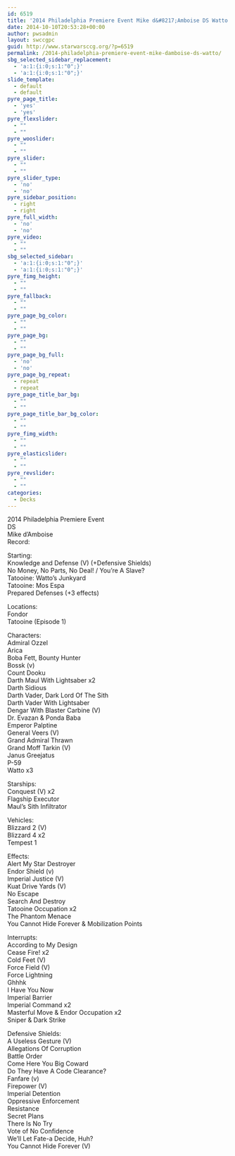 ```yaml
---
id: 6519
title: '2014 Philadelphia Premiere Event Mike d&#8217;Amboise DS Watto'
date: 2014-10-10T20:53:28+00:00
author: pwsadmin
layout: swccgpc
guid: http://www.starwarsccg.org/?p=6519
permalink: /2014-philadelphia-premiere-event-mike-damboise-ds-watto/
sbg_selected_sidebar_replacement:
  - 'a:1:{i:0;s:1:"0";}'
  - 'a:1:{i:0;s:1:"0";}'
slide_template:
  - default
  - default
pyre_page_title:
  - 'yes'
  - 'yes'
pyre_flexslider:
  - ""
  - ""
pyre_wooslider:
  - ""
  - ""
pyre_slider:
  - ""
  - ""
pyre_slider_type:
  - 'no'
  - 'no'
pyre_sidebar_position:
  - right
  - right
pyre_full_width:
  - 'no'
  - 'no'
pyre_video:
  - ""
  - ""
sbg_selected_sidebar:
  - 'a:1:{i:0;s:1:"0";}'
  - 'a:1:{i:0;s:1:"0";}'
pyre_fimg_height:
  - ""
  - ""
pyre_fallback:
  - ""
  - ""
pyre_page_bg_color:
  - ""
  - ""
pyre_page_bg:
  - ""
  - ""
pyre_page_bg_full:
  - 'no'
  - 'no'
pyre_page_bg_repeat:
  - repeat
  - repeat
pyre_page_title_bar_bg:
  - ""
  - ""
pyre_page_title_bar_bg_color:
  - ""
  - ""
pyre_fimg_width:
  - ""
  - ""
pyre_elasticslider:
  - ""
  - ""
pyre_revslider:
  - ""
  - ""
categories:
  - Decks
---
```

2014 Philadelphia Premiere Event  
DS  
Mike d&#8217;Amboise  
Record:

Starting:  
Knowledge and Defense (V) (+Defensive Shields)  
No Money, No Parts, No Deal! / You&#8217;re A Slave?  
Tatooine: Watto&#8217;s Junkyard  
Tatooine: Mos Espa  
Prepared Defenses (+3 effects)

Locations:  
Fondor  
Tatooine (Episode 1)

Characters:  
Admiral Ozzel  
Arica  
Boba Fett, Bounty Hunter  
Bossk (v)  
Count Dooku  
Darth Maul With Lightsaber x2  
Darth Sidious  
Darth Vader, Dark Lord Of The Sith  
Darth Vader With Lightsaber  
Dengar With Blaster Carbine (V)  
Dr. Evazan & Ponda Baba  
Emperor Palptine  
General Veers (V)  
Grand Admiral Thrawn  
Grand Moff Tarkin (V)  
Janus Greejatus  
P-59  
Watto x3

Starships:  
Conquest (V) x2  
Flagship Executor  
Maul’s Sith Infiltrator

Vehicles:  
Blizzard 2 (V)  
Blizzard 4 x2  
Tempest 1

Effects:  
Alert My Star Destroyer  
Endor Shield (v)  
Imperial Justice (V)  
Kuat Drive Yards (V)  
No Escape  
Search And Destroy  
Tatooine Occupation x2  
The Phantom Menace  
You Cannot Hide Forever & Mobilization Points

Interrupts:  
According to My Design  
Cease Fire! x2  
Cold Feet (V)  
Force Field (V)  
Force Lightning  
Ghhhk  
I Have You Now  
Imperial Barrier  
Imperial Command x2  
Masterful Move & Endor Occupation x2  
Sniper & Dark Strike

Defensive Shields:  
A Useless Gesture (V)  
Allegations Of Corruption  
Battle Order  
Come Here You Big Coward  
Do They Have A Code Clearance?  
Fanfare (v)  
Firepower (V)  
Imperial Detention  
Oppressive Enforcement  
Resistance  
Secret Plans  
There Is No Try  
Vote of No Confidence  
We&#8217;ll Let Fate-a Decide, Huh?  
You Cannot Hide Forever (V)